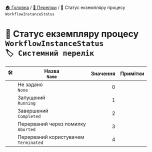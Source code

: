 ﻿[🏠 Головна](../README.MD) / [🎲 Переліки](./README.MD) / 🎲 Статус екземпляру процесу `WorkflowInstanceStatus`

# 🎲 Статус екземпляру процесу `WorkflowInstanceStatus` </br> `🏷️ Системний перелік`

|🛠️| Назва </br> `Name` | Значення | Примітки |
|---|---|---:|---|
|| Не задано </br> `None` | 0 | |
|| Запущений </br> `Running` | 1 | |
|| Завершений </br> `Completed` | 2 | |
|| Перерваний через помилку </br> `Aborted` | 3 | |
|| Перерваний користувачем </br> `Terminated` | 4 | |
